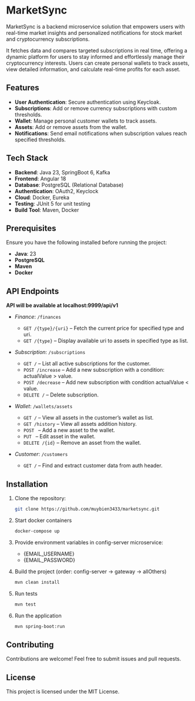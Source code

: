 # MarketSync

MarketSync is a backend microservice solution that empowers users with real-time market insights 
and personalized notifications for stock market and cryptocurrency subscriptions.

It fetches data and compares targeted subscriptions in real time, offering a dynamic platform 
for users to stay informed and effortlessly manage their cryptocurrency interests. 
Users can create personal wallets to track assets, view detailed information, 
and calculate real-time profits for each asset.

## Features

- **User Authentication**: Secure authentication using Keycloak.
- **Subscriptions**: Add or remove currency subscriptions with custom thresholds.
- **Wallet**: Manage personal customer wallets to track assets.
- **Assets**: Add or remove assets from the wallet.
- **Notifications**: Send email notifications when subscription values reach specified thresholds.

## Tech Stack

- **Backend**: Java 23, SpringBoot 6, Kafka
- **Frontend**: Angular 18
- **Database**: PostgreSQL (Relational Database)
- **Authentication**: OAuth2, Keyclock
- **Cloud**: Docker, Eureka
- **Testing**: JUnit 5 for unit testing
- **Build Tool**: Maven, Docker

## Prerequisites

Ensure you have the following installed before running the project:

- **Java**: 23
- **PostgreSQL**
- **Maven**
- **Docker**

## API Endpoints

**API will be available at localhost:9999/api/v1**

- *Finance*: `/finances`
    - `GET /{type}/{uri}` – Fetch the current price for specified type and uri.
    - `GET /{type}` – Display available uri to assets in specified type as list.

- *Subscription*: `/subscriptions`
    - `GET /` – List all active subscriptions for the customer.
    - `POST /increase` – Add a new subscription with a condition: actualValue > value.
    - `POST /decrease` – Add new subscription with condition actualValue < value.
    - `DELETE /` – Delete subscription.

- *Wallet*: `/wallets/assets`
    - `GET /` – View all assets in the customer’s wallet as list.
    - `GET /history` – View all assets addition history.
    - `POST ` – Add a new asset to the wallet.
    - `PUT ` – Edit asset in the wallet.
    - `DELETE /{id}` – Remove an asset from the wallet.
  
- *Customer*: `/customers`
    - `GET /` – Find and extract customer data from auth header.

## Installation

1. Clone the repository:
   ```bash
   git clone https://github.com/muybien3433/marketsync.git
   ```
   
2. Start docker containers
   ```bash
   docker-compose up
   ```
   
3. Provide environment variables in config-server microservice:
      - {EMAIL_USERNAME}
      - {EMAIL_PASSWORD}

4. Build the project (order: config-server -> gateway -> allOthers)
   ```bash
   mvn clean install
   ```
   
5. Run tests
   ```bash
   mvn test
   ```
   
6. Run the application
   ```bash
   mvn spring-boot:run
   ```

## Contributing
Contributions are welcome! Feel free to submit issues and pull requests.

## License
This project is licensed under the MIT License.
